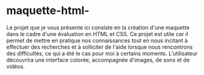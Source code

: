 # maquette-html-
Le projet que je vous présente ici consiste en la création d'une maquette dans le cadre d'une évaluation en HTML et CSS. Ce projet est utile car il permet de mettre en pratique nos connaissances tout en nous incitant à effectuer des recherches et à solliciter de l'aide lorsque nous rencontrons des difficultés, ce qui a été le cas pour moi à certains moments. L'utilisateur découvrira une interface colorée, accompagnée d'images, de sons et de vidéos.
